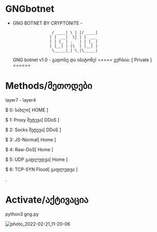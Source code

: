 # GNGbotnet
- GNG BOTNET BY CRYPTONITE -

                          
                    
                       / ____| \ | |/ ____|
                      | |  __|  \| | |  __ 
                      | | |_ | . ` | | |_ |
                      | |__| | |\  | |__| |
                       \_____|_| \_|\_____|
                      
  
     GNG botnet v1.0 - გადოსე და იბატონე!
            ===== ვერსია: [ Private ] ======
            
# Methods/მეთოდები

layer7 - layer4


 $ 0: სახლი[ HOME ] 
 
 
 $ 1: Proxy შეტევა[ DDoS ] 
 
 
 $ 2: Socks შეტევა[ DDoS ]   
 
 
 $ 3: JS-Normal[ Home ]      
 
 
 $ 4: Raw-DoS[ Home ]            
 
 
 $ 5: UDP გაფლუდვა[ Home ] 
 
 
 $ 6: TCP-SYN Flood[ გაფლუდვა ]








.


# Activate/აქტივაცია

python3 gng.py


![photo_2022-02-21_11-20-06](https://user-images.githubusercontent.com/100119969/154918372-3c6bc82c-0e0a-4271-b882-59b31effecef.jpg)


